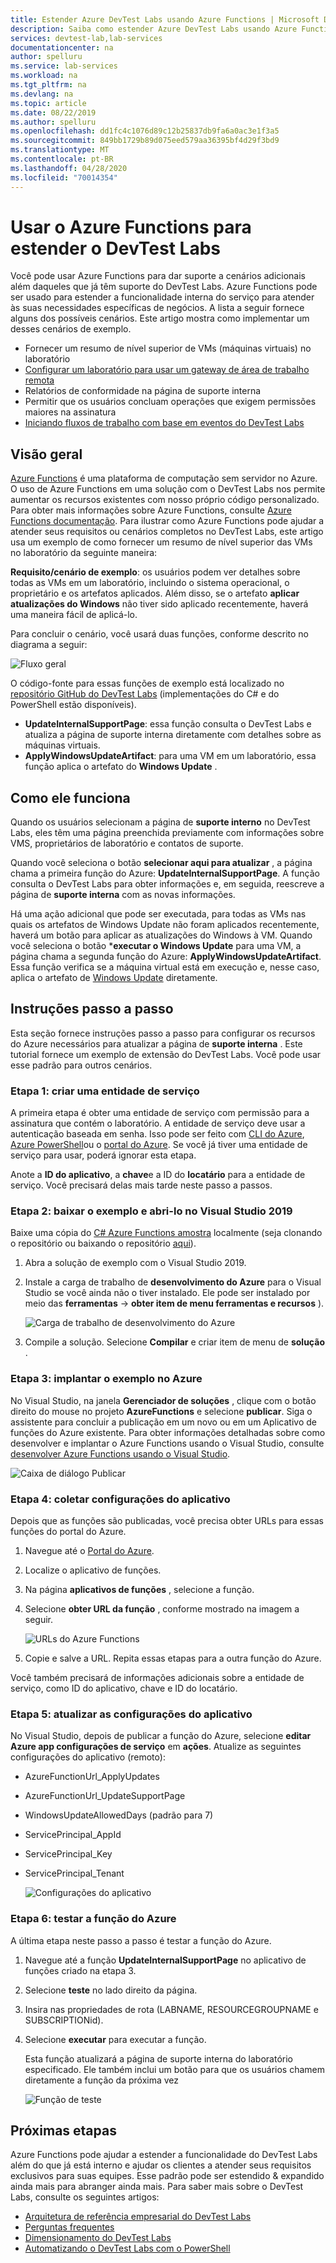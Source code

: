 ```yaml
---
title: Estender Azure DevTest Labs usando Azure Functions | Microsoft Docs
description: Saiba como estender Azure DevTest Labs usando Azure Functions.
services: devtest-lab,lab-services
documentationcenter: na
author: spelluru
ms.service: lab-services
ms.workload: na
ms.tgt_pltfrm: na
ms.devlang: na
ms.topic: article
ms.date: 08/22/2019
ms.author: spelluru
ms.openlocfilehash: dd1fc4c1076d89c12b25837db9fa6a0ac3e1f3a5
ms.sourcegitcommit: 849bb1729b89d075eed579aa36395bf4d29f3bd9
ms.translationtype: MT
ms.contentlocale: pt-BR
ms.lasthandoff: 04/28/2020
ms.locfileid: "70014354"
---
```

# <a name="use-azure-functions-to-extend-devtest-labs"></a>Usar o Azure Functions para estender o DevTest Labs
Você pode usar Azure Functions para dar suporte a cenários adicionais além daqueles que já têm suporte do DevTest Labs. Azure Functions pode ser usado para estender a funcionalidade interna do serviço para atender às suas necessidades específicas de negócios. A lista a seguir fornece alguns dos possíveis cenários. Este artigo mostra como implementar um desses cenários de exemplo.

- Fornecer um resumo de nível superior de VMs (máquinas virtuais) no laboratório
- [Configurar um laboratório para usar um gateway de área de trabalho remota](configure-lab-remote-desktop-gateway.md)
- Relatórios de conformidade na página de suporte interna
- Permitir que os usuários concluam operações que exigem permissões maiores na assinatura
- [Iniciando fluxos de trabalho com base em eventos do DevTest Labs](https://github.com/RogerBestMsft/DTL-SecureArtifactData)

## <a name="overview"></a>Visão geral
[Azure Functions](../azure-functions/functions-overview.md) é uma plataforma de computação sem servidor no Azure. O uso de Azure Functions em uma solução com o DevTest Labs nos permite aumentar os recursos existentes com nosso próprio código personalizado. Para obter mais informações sobre Azure Functions, consulte [Azure Functions documentação](../azure-functions/functions-overview.md). Para ilustrar como Azure Functions pode ajudar a atender seus requisitos ou cenários completos no DevTest Labs, este artigo usa um exemplo de como fornecer um resumo de nível superior das VMs no laboratório da seguinte maneira:

**Requisito/cenário de exemplo**: os usuários podem ver detalhes sobre todas as VMs em um laboratório, incluindo o sistema operacional, o proprietário e os artefatos aplicados.  Além disso, se o artefato **aplicar atualizações do Windows** não tiver sido aplicado recentemente, haverá uma maneira fácil de aplicá-lo.

Para concluir o cenário, você usará duas funções, conforme descrito no diagrama a seguir:  

![Fluxo geral](./media/extend-devtest-labs-azure-functions/flow.png)

O código-fonte para essas funções de exemplo está localizado no [repositório GitHub do DevTest Labs](https://github.com/Azure/azure-devtestlab/tree/master/samples/DevTestLabs/AzureFunctions) (implementações do C# e do PowerShell estão disponíveis).

- **UpdateInternalSupportPage**: essa função consulta o DevTest Labs e atualiza a página de suporte interna diretamente com detalhes sobre as máquinas virtuais.
- **ApplyWindowsUpdateArtifact**: para uma VM em um laboratório, essa função aplica o artefato do **Windows Update** .

## <a name="how-it-works"></a>Como ele funciona
Quando os usuários selecionam a página de **suporte interno** no DevTest Labs, eles têm uma página preenchida previamente com informações sobre VMS, proprietários de laboratório e contatos de suporte.  

Quando você seleciona o botão **selecionar aqui para atualizar** , a página chama a primeira função do Azure: **UpdateInternalSupportPage**. A função consulta o DevTest Labs para obter informações e, em seguida, reescreve a página de **suporte interna** com as novas informações.

Há uma ação adicional que pode ser executada, para todas as VMs nas quais os artefatos de Windows Update não foram aplicados recentemente, haverá um botão para aplicar as atualizações do Windows à VM. Quando você seleciona o botão ***executar o Windows Update** para uma VM, a página chama a segunda função do Azure: **ApplyWindowsUpdateArtifact**. Essa função verifica se a máquina virtual está em execução e, nesse caso, aplica o artefato de [Windows Update](https://github.com/Azure/azure-devtestlab/tree/master/Artifacts/windows-install-windows-updates) diretamente.

## <a name="step-by-step-walkthrough"></a>Instruções passo a passo
Esta seção fornece instruções passo a passo para configurar os recursos do Azure necessários para atualizar a página de **suporte interna** . Este tutorial fornece um exemplo de extensão do DevTest Labs. Você pode usar esse padrão para outros cenários.

### <a name="step-1-create-a-service-principal"></a>Etapa 1: criar uma entidade de serviço 
A primeira etapa é obter uma entidade de serviço com permissão para a assinatura que contém o laboratório. A entidade de serviço deve usar a autenticação baseada em senha. Isso pode ser feito com [CLI do Azure](/cli/azure/create-an-azure-service-principal-azure-cli?view=azure-cli-latest), [Azure PowerShell](/powershell/azure/create-azure-service-principal-azureps?view=azps-2.5.0)ou o [portal do Azure](../active-directory/develop/howto-create-service-principal-portal.md). Se você já tiver uma entidade de serviço para usar, poderá ignorar esta etapa.

Anote a **ID do aplicativo**, a **chave**e a ID do **locatário** para a entidade de serviço. Você precisará delas mais tarde neste passo a passos. 

### <a name="step-2-download-the-sample-and-open-in-visual-studio-2019"></a>Etapa 2: baixar o exemplo e abri-lo no Visual Studio 2019
Baixe uma cópia do [C# Azure Functions amostra](https://github.com/Azure/azure-devtestlab/tree/master/samples/DevTestLabs/AzureFunctions/CSharp) localmente (seja clonando o repositório ou baixando o repositório [aqui](https://github.com/Azure/azure-devtestlab/archive/master.zip)).  

1. Abra a solução de exemplo com o Visual Studio 2019.  
1. Instale a carga de trabalho de **desenvolvimento do Azure** para o Visual Studio se você ainda não o tiver instalado. Ele pode ser instalado por meio das **ferramentas** -> **obter item de menu ferramentas e recursos** ).

    ![Carga de trabalho de desenvolvimento do Azure](./media/extend-devtest-labs-azure-functions/azure-development-workload-vs.png)
1. Compile a solução. Selecione **Compilar** e criar item de menu de **solução** .

### <a name="step-3-deploy-the-sample-to-azure"></a>Etapa 3: implantar o exemplo no Azure
No Visual Studio, na janela **Gerenciador de soluções** , clique com o botão direito do mouse no projeto **AzureFunctions** e selecione **publicar**. Siga o assistente para concluir a publicação em um novo ou em um Aplicativo de funções do Azure existente. Para obter informações detalhadas sobre como desenvolver e implantar o Azure Functions usando o Visual Studio, consulte [desenvolver Azure Functions usando o Visual Studio](../azure-functions/functions-develop-vs.md).

![Caixa de diálogo Publicar](./media/extend-devtest-labs-azure-functions/publish-dialog.png)


### <a name="step-4--gather-application-settings"></a>Etapa 4: coletar configurações do aplicativo
Depois que as funções são publicadas, você precisa obter URLs para essas funções do portal do Azure. 

1. Navegue até o [Portal do Azure](https://portal.azure.com). 
1. Localize o aplicativo de funções.
1. Na página **aplicativos de funções** , selecione a função. 
1. Selecione **obter URL da função** , conforme mostrado na imagem a seguir. 

    ![URLs do Azure Functions](./media/extend-devtest-labs-azure-functions/function-url.png)
4. Copie e salve a URL. Repita essas etapas para a outra função do Azure. 

Você também precisará de informações adicionais sobre a entidade de serviço, como ID do aplicativo, chave e ID do locatário.


### <a name="step-5--update-application-settings"></a>Etapa 5: atualizar as configurações do aplicativo
No Visual Studio, depois de publicar a função do Azure, selecione **editar Azure app configurações de serviço** em **ações**. Atualize as seguintes configurações do aplicativo (remoto):

- AzureFunctionUrl_ApplyUpdates
- AzureFunctionUrl_UpdateSupportPage
- WindowsUpdateAllowedDays (padrão para 7)
- ServicePrincipal_AppId
- ServicePrincipal_Key
- ServicePrincipal_Tenant

    ![Configurações do aplicativo](./media/extend-devtest-labs-azure-functions/application-settings.png)

### <a name="step-6-test-the-azure-function"></a>Etapa 6: testar a função do Azure
A última etapa neste passo a passo é testar a função do Azure.  

1. Navegue até a função **UpdateInternalSupportPage** no aplicativo de funções criado na etapa 3. 
1. Selecione **teste** no lado direito da página. 
1. Insira nas propriedades de rota (LABNAME, RESOURCEGROUPNAME e SUBSCRIPTIONid).
1. Selecione **executar** para executar a função.  

    Esta função atualizará a página de suporte interna do laboratório especificado. Ele também inclui um botão para que os usuários chamem diretamente a função da próxima vez

    ![Função de teste](./media/extend-devtest-labs-azure-functions/test-function.png)

## <a name="next-steps"></a>Próximas etapas
Azure Functions pode ajudar a estender a funcionalidade do DevTest Labs além do que já está interno e ajudar os clientes a atender seus requisitos exclusivos para suas equipes. Esse padrão pode ser estendido & expandido ainda mais para abranger ainda mais.  Para saber mais sobre o DevTest Labs, consulte os seguintes artigos: 

- [Arquitetura de referência empresarial do DevTest Labs](devtest-lab-reference-architecture.md)
- [Perguntas frequentes](devtest-lab-faq.md)
- [Dimensionamento do DevTest Labs](devtest-lab-guidance-scale.md)
- [Automatizando o DevTest Labs com o PowerShell](https://github.com/Azure/azure-devtestlab/tree/master/samples/DevTestLabs/Modules/Library/Tests)








